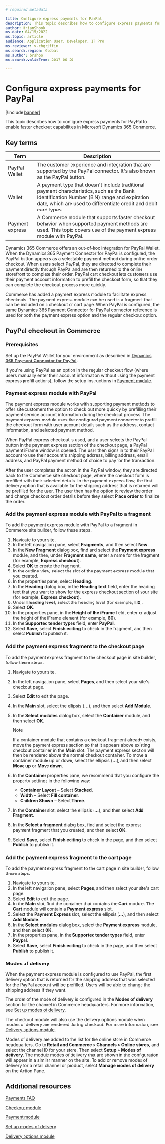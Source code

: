 ```yaml
---
# required metadata

title: Configure express payments for PayPal
description: This topic describes how to configure express payments for PayPal to enable faster checkout capabilities in Microsoft Dynamics 365 Commerce.
author: BrianShook
ms.date: 04/15/2022
ms.topic: article
audience: Application User, Developer, IT Pro
ms.reviewer: v-chgriffin
ms.search.region: Global
ms.author: brshoo
ms.search.validFrom: 2017-06-20

---
```


# Configure express payments for PayPal

[!include [banner](../includes/banner.md)]

This topic describes how to configure express payments for PayPal to enable faster checkout capabilities in Microsoft Dynamics 365 Commerce.

## Key terms

| Term | Description |
|---|---|
| PayPal Wallet | The customer experience and integration that are supported by the PayPal connector. It's also known as the PayPal button. |
| Wallet | A payment type that doesn't include traditional payment characteristics, such as the Bank Identification Number (BIN) range and expiration date, which are used to differentiate credit and debit card types. |
| Payment express | A Commerce module that supports faster checkout behavior when supported payment methods are used. This topic covers use of the payment express module with PayPal. |

Dynamics 365 Commerce offers an out-of-box integration for PayPal Wallet. When the Dynamics 365 Payment Connector for PayPal is configured, the PayPal button appears as a selectable payment method during online order checkout. When users select PayPal, they are directed to complete their payment directly through PayPal and are then returned to the online storefront to complete their order. PayPal cart checkout lets customers use their payment account information to prefill the checkout form, so that they can complete the checkout process more quickly.

Commerce has added a payment express module to facilitate express checkouts. The payment express module can be used in a fragment that can be included on a checkout or cart page. When PayPal is configured, the same Dynamics 365 Payment Connector for PayPal connector reference is used for both the payment express option and the regular checkout option.

## PayPal checkout in Commerce

### Prerequisites

Set up the PayPal Wallet for your environment as described in [Dynamics 365 Payment Connector for PayPal](../paypal.md).

If you're using PayPal as an option in the regular checkout flow (where users manually enter their account information without using the payment express prefill actions), follow the setup instructions in [Payment module](../payment-module.md).

### Payment express module with PayPal

The payment express module works with supporting payment methods to offer site customers the option to check out more quickly by prefilling their payment service account information during the checkout process. The payment express module uses the configured payment connector to prefill the checkout form with user account details such as the address, contact information, and selected payment method.

When PayPal express checkout is used, and a user selects the PayPal button in the payment express section of the checkout page, a PayPal payment iFrame window is opened. The user then signs in to their PayPal account to use their account's shipping address, billing address, email address, and PayPal payment method of choice to pay for the transaction.

After the user completes the action in the PayPal window, they are directed back to the Commerce site checkout page, where the checkout form is prefilled with their selected details. In the payment express flow, the first delivery option that is available for the shipping address that is returned will be prefilled for the user. The user then has the option to review the order and change checkout order details before they select **Place order** to finalize the order.

### Add the payment express module with PayPal to a fragment

To add the payment express module with PayPal to a fragment in Commerce site builder, follow these steps.

1. Navigate to your site.
1. In the left navigation pane, select **Fragments**, and then select **New**.
1. In the **New Fragment** dialog box, find and select the **Payment express** module, and then, under **Fragment name**, enter a name for the fragment (for example, **Express checkout**).
1. Select **OK** to create the fragment.
1. In the outline view, select the slot of the payment express module that you created.
1. In the properties pane, select **Heading**.
1. In the **Heading** dialog box, in the **Heading text** field, enter the heading text that you want to show for the express checkout section of your site (for example, **Express checkout**).
1. Under **Heading level**, select the heading level (for example, **H2**).
1. Select **OK**.
1. In the properties pane, in the **Height of the iFrame** field, enter or adjust the height of the iFrame element (for example, **60**).
1. In the **Supported tender types** field, enter **PayPal**.
1. Select **Save**, select **Finish editing** to check in the fragment, and then select **Publish** to publish it.

### Add the payment express fragment to the checkout page

To add the payment express fragment to the checkout page in site builder, follow these steps.

1. Navigate to your site.
1. In the left navigation pane, select **Pages**, and then select your site's checkout page.
1. Select **Edit** to edit the page.
1. In the **Main** slot, select the ellipsis (**...**), and then select **Add Module**.
1. In the **Select modules** dialog box, select the **Container** module, and then select **OK**.

    > [!NOTE]
    > If a container module that contains a checkout fragment already exists, move the payment express section so that it appears above existing checkout container in the **Main** slot. The payment express section will then be rendered above the normal checkout container. To move a container module up or down, select the ellipsis (**...**), and then select **Move up** or **Move down**.

1. In the **Container** properties pane, we recommend that you configure the property settings in the following way:

    - **Container Layout** – Select **Stacked**.
    - **Width** – Select **Fill container**.
    - **Children Shown** – Select **Three**.

1. In the **Container** slot, select the ellipsis (**...**), and then select **Add Fragment**.
1. In the **Select a fragment** dialog box, find and select the express payment fragment that you created, and then select **OK**.
1. Select **Save**, select **Finish editing** to check in the page, and then select **Publish** to publish it.

### Add the payment express fragment to the cart page

To add the payment express fragment to the cart page in site builder, follow these steps.

1. Navigate to your site.
1. In the left navigation pane, select **Pages**, and then select your site's cart page.
1. Select **Edit** to edit the page.
1. In the **Main** slot, find the container that contains the **Cart** module. The **Cart** module will contain a **Payment express** slot.
1. Select the **Payment Express** slot, select the ellipsis (**...**), and then select **Add Module**.
1. In the **Select modules** dialog box, select the **Payment express** module, and then select **OK**.
1. In the properties pane, in the **Supported tender types** field, enter **Paypal**.
1. Select **Save**, select **Finish editing** to check in the page, and then select **Publish** to publish it.

### Modes of delivery

When the payment express module is configured to use PayPal, the first delivery option that is returned for the shipping address that was selected for the PayPal account will be prefilled. Users will be able to change the shipping address if they want.

The order of the mode of delivery is configured in the **Modes of delivery** section for the channel in Commerce headquarters. For more information, see [Set up modes of delivery](/dynamicsax-2012/appuser-itpro/set-up-modes-of-delivery).

The checkout module will also use the delivery options module when modes of delivery are rendered during checkout. For more information, see [Delivery options module](../delivery-options-module.md).

Modes of delivery are added to the list for the online store in Commerce headquarters. Go to **Retail and Commerce \> Channels \> Online stores**, and select the channel ID for your store. Then select **Setup \> Modes of delivery**. The module modes of delivery that are shown in the configuration will appear in a similar manner on the site. To add or remove modes of delivery for a retail channel or product, select **Manage modes of delivery** on the Action Pane.

## Additional resources

[Payments FAQ](payments-retail.md)

[Checkout module](../add-checkout-module.md)

[Payment module](../payment-module.md)

[Set up modes of delivery](/dynamicsax-2012/appuser-itpro/set-up-modes-of-delivery)

[Delivery options module](../delivery-options-module.md)
